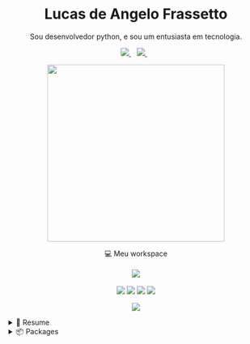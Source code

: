 <h1 align='center'>
 Lucas de Angelo Frassetto
</h1>

<p align='center'>
  Sou desenvolvedor python, e sou um entusiasta em tecnologia.
</p>



<p align='center'>
  
  <a href="https://www.linkedin.com/in/lucas-frassetto/">
    <img src="https://img.shields.io/badge/linkedin-%230077B5.svg?&style=for-the-badge&logo=linkedin&logoColor=white" />
  </a>&nbsp;&nbsp;
  <a href="lucasfrassetto8@gmail.com">
    <img src="https://img.shields.io/badge/Gmail-D14836?style=for-the-badge&logo=gmail&logoColor=white" />        
  </a>&nbsp;&nbsp;
  
</p>

<p align='center'>
  <a href="#"><img src="https://github-readme-stats.vercel.app/api?username=lucasfrassetto&show_icons=true&count_private=true&theme=cobalt" width="350"></a>
</p>

<p align='center'>
  💻 Meu workspace<br/><br/>
  <img src="https://img.shields.io/badge/Linux-ASUS_Vivobook_X510U-0078D6?style=for-the-badge&logo=linux&logoColor=white" />
  <br/><br/>
  <img src="https://img.shields.io/badge/Fedora-294172?style=for-the-badge&logo=fedora&logoColor=white" />
  <img src="https://img.shields.io/badge/intel-core%20i7%207th-%230071C5.svg?&style=for-the-badge&logo=intel&logoColor=white" />
  <img src="https://img.shields.io/badge/RAM-8GB-%230071C5.svg?&style=for-the-badge&logoColor=white" />
  <img src="https://img.shields.io/badge/NVIDIA-Geforce_930MX-76B900?style=for-the-badge&logo=nvidia&logoColor=white" />


<p align='center'>
  <a href="#"><img src="https://badges.pufler.dev/visits/LucasFrassetto/LucasFrassetto"></a>
</p>

<details>
  <summary>📃 Resume</summary>


<!-- ## Education

- 📖 **Web Development**\
📆 2013 - 2016\
📍 **University of the West of São Paulo** - Presidente Prudente, Brazil -->
## Experience

<img align="right" src="https://img.shields.io/badge/Python-3776AB?style=for-the-badge&logo=python&logoColor=white" />
<img align="right" src="https://img.shields.io/badge/DJANGO-REST-ff1709?style=for-the-badge&logo=django&logoColor=white&color=ff1709&labelColor=gray" />
<img align="right" src="https://img.shields.io/badge/Flask-000000?style=for-the-badge&logo=flask&logoColor=white" />
<img align="right" src="https://img.shields.io/badge/Docker-2CA5E0?style=for-the-badge&logo=docker&logoColor=white" />
<img align="right" src="https://img.shields.io/badge/Insomnia-5849be?style=for-the-badge&logo=Insomnia&logoColor=white" />
<img align="right" src="https://img.shields.io/badge/Selenium-43B02A?style=for-the-badge&logo=Selenium&logoColor=white" />

- 👨‍💻 **Desenvolvedor Pleno Python**\
📆 2018 - Moment\
📍 **NappSolutions** - Leme/SP, Brazil


## Skills

<img align="right" src="https://img.shields.io/badge/Python-3776AB?style=for-the-badge&logo=python&logoColor=white" />
<img align="right" src="https://img.shields.io/badge/PostgreSQL-316192?style=for-the-badge&logo=postgresql&logoColor=white" />
<img align="right" src="https://img.shields.io/badge/DJANGO-REST-ff1709?style=for-the-badge&logo=django&logoColor=white&color=ff1709&labelColor=gray" />
<img align="right" src="https://img.shields.io/badge/Flask-000000?style=for-the-badge&logo=flask&logoColor=white" />
<img align="right" src="https://img.shields.io/badge/Docker-2CA5E0?style=for-the-badge&logo=docker&logoColor=white" />
<img align="right" src="https://img.shields.io/badge/Git-F05032?style=for-the-badge&logo=git&logoColor=white" />
<img align="right" src="https://img.shields.io/badge/Insomnia-5849be?style=for-the-badge&logo=Insomnia&logoColor=white" />
<img align="right" src="https://img.shields.io/badge/Selenium-43B02A?style=for-the-badge&logo=Selenium&logoColor=white" />
<img align="right" src="https://img.shields.io/badge/microsoft%20azure-0089D6?style=for-the-badge&logo=microsoft-azure&logoColor=white" />





</details>

<details>
  <summary>📦 Packages</summary>
  
  

| Name                 | A short summary                              | Install   | Downloads |
| -------------------- | -------------------------------------------- | --------- | --------- |
| [MonetaryTools](https://github.com/LucasFrassetto/MonetaryTools)   | Algumas ferramentas para valores monetários, como conversão de moedas para outras, higienização e validação de valores monetários  | | |

  
</details>
